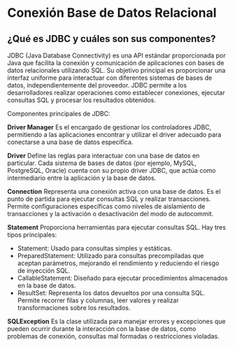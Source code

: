 # Conexión Base de Datos Relacional
## ¿Qué es JDBC y cuáles son sus componentes?
JDBC (Java Database Connectivity) es una API estándar proporcionada por Java que facilita la conexión y comunicación de aplicaciones con bases de datos relacionales utilizando SQL. Su objetivo principal es proporcionar una interfaz uniforme para interactuar con diferentes sistemas de bases de datos, independientemente del proveedor. JDBC permite a los desarrolladores realizar operaciones como establecer conexiones, ejecutar consultas SQL y procesar los resultados obtenidos.

Componentes principales de JDBC:

   **Driver Manager**
   Es el encargado de gestionar los controladores JDBC, permitiendo a las aplicaciones encontrar y utilizar el driver adecuado para conectarse a una base de datos     específica.
  
   **Driver**
   Define las reglas para interactuar con una base de datos en particular. Cada sistema de bases de datos (por ejemplo, MySQL, PostgreSQL, Oracle) cuenta con su propio  driver JDBC, que actúa como intermediario entre la aplicación y la base de datos.
  
   **Connection**
   Representa una conexión activa con una base de datos. Es el punto de partida para ejecutar consultas SQL y realizar transacciones. Permite configuraciones específicas como niveles de aislamiento de transacciones y la activación o desactivación del modo de autocommit.
  
   **Statement**
   Proporciona herramientas para ejecutar consultas SQL. Hay tres tipos principales:
  
   -  Statement: Usado para consultas simples y estáticas.
   -  PreparedStatement: Utilizado para consultas precompiladas que aceptan parámetros, mejorando el rendimiento y reduciendo el riesgo de inyección SQL.
   -  CallableStatement: Diseñado para ejecutar procedimientos almacenados en la base de datos.
   -  ResultSet: Representa los datos devueltos por una consulta SQL. Permite recorrer filas y columnas, leer valores y realizar transformaciones sobre los resultados.
    
   **SQLException**
   Es la clase utilizada para manejar errores y excepciones que pueden ocurrir durante la interacción con la base de datos, como problemas de conexión, consultas mal formadas o restricciones violadas.



